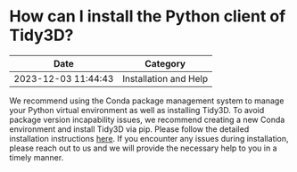 # How can I install the Python client of Tidy3D?

| Date       | Category    |
|------------|-------------|
| 2023-12-03 11:44:43 | Installation and Help |


We recommend using the Conda package management system to manage your Python virtual environment as well as installing Tidy3D. To avoid package version incapability issues, we recommend creating a new Conda environment and install Tidy3D via pip. Please follow the detailed installation instructions <a target="_blank" rel="noopener" href="https://docs.flexcompute.com/projects/tidy3d/en/stable/quickstart.html">here</a>. If you encounter any issues during installation, please reach out to us and we will provide the necessary help to you in a timely manner.
